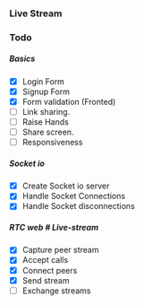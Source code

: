 ### Live Stream  

### Todo

##### Basics
- [x] Login Form
- [x] Signup Form
- [x] Form validation (Fronted)
- [ ] Link sharing.
- [ ] Raise Hands
- [ ] Share screen.
- [ ] Responsiveness

##### Socket io
- [x] Create Socket io server
- [x] Handle Socket Connections
- [x] Handle Socket disconnections

##### RTC web # Live-stream
- [x] Capture peer stream
- [x] Accept calls
- [x] Connect peers
- [x] Send stream
- [ ] Exchange streams
